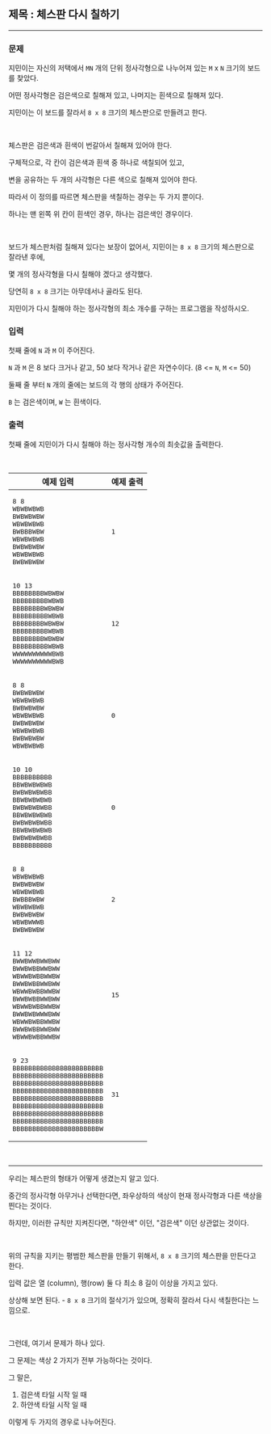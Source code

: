## 제목 : 체스판 다시 칠하기

---

### 문제

지민이는 자신의 저택에서 `MN` 개의 단위 정사각형으로 나누어져 있는 `M` x `N` 크기의 보드를 찾았다.

어떤 정사각형은 검은색으로 칠해져 있고, 나머지는 흰색으로 칠해져 있다.

지민이는 이 보드를 잘라서 `8 x 8` 크기의 체스판으로 만들려고 한다.

<br/>

체스판은 검은색과 흰색이 번갈아서 칠해져 있어야 한다.

구체적으로, 각 칸이 검은색과 흰색 중 하나로 색칠되어 있고, 

변을 공유하는 두 개의 사각형은 다른 색으로 칠해져 있어야 한다.

따라서 이 정의를 따르면 체스판을 색칠하는 경우는 두 가지 뿐이다.

하나는 맨 왼쪽 위 칸이 흰색인 경우, 하나는 검은색인 경우이다.

<br/>

보드가 체스판처럼 칠해져 있다는 보장이 없어서, 지민이는 `8 x 8` 크기의 체스판으로 잘라낸 후에,

몇 개의 정사각형을 다시 칠해야 겠다고 생각했다.

당연히 `8 x 8` 크기는 아무데서나 골라도 된다.

지민이가 다시 칠해야 하는 정사각형의 최소 개수를 구하는 프로그램을 작성하시오.


### 입력

첫째 줄에 `N` 과 `M` 이 주어진다.

`N` 과 `M` 은 8 보다 크거나 같고, 50 보다 작거나 같은 자연수이다. (8 <= `N`, `M` <= 50)

둘째 줄 부터 `N` 개의 줄에는 보드의 각 행의 상태가 주어진다.

`B` 는 검은색이며, `W` 는 흰색이다.

### 출력

첫째 줄에 지민이가 다시 칠해야 하는 정사각형 개수의 최솟값을 출력한다.

<br/>

<table>
    <thead>
        <th>예제 입력</th>
        <th>예제 출력</th>
    </thead>
    <tbody>
        <tr>
            <td>
<pre>
8 8
WBWBWBWB
BWBWBWBW
WBWBWBWB
BWBBBWBW
WBWBWBWB
BWBWBWBW
WBWBWBWB
BWBWBWBW
</pre>
            </td>
            <td>
<pre>
1
</pre>
            </td>
        </tr>
        <tr>
            <td>
<pre>
10 13
BBBBBBBBWBWBW
BBBBBBBBBWBWB
BBBBBBBBWBWBW
BBBBBBBBBWBWB
BBBBBBBBWBWBW
BBBBBBBBBWBWB
BBBBBBBBWBWBW
BBBBBBBBBWBWB
WWWWWWWWWWBWB
WWWWWWWWWWBWB
</pre>
            </td>
            <td>
<pre>
12
</pre>
            </td>
        </tr>
        <tr>
            <td>
<pre>
8 8
BWBWBWBW
WBWBWBWB
BWBWBWBW
WBWBWBWB
BWBWBWBW
WBWBWBWB
BWBWBWBW
WBWBWBWB
</pre>
            </td>
            <td>
<pre>
0
</pre>
            </td>
        </tr>
        <tr>
            <td>
<pre>
10 10
BBBBBBBBBB
BBWBWBWBWB
BWBWBWBWBB
BBWBWBWBWB
BWBWBWBWBB
BBWBWBWBWB
BWBWBWBWBB
BBWBWBWBWB
BWBWBWBWBB
BBBBBBBBBB
</pre>
            </td>
            <td>
<pre>
0
</pre>
            </td>
        </tr>
        <tr>
            <td>
<pre>
8 8
WBWBWBWB
BWBWBWBW
WBWBWBWB
BWBBBWBW
WBWBWBWB
BWBWBWBW
WBWBWWWB
BWBWBWBW
</pre>
            </td>
            <td>
<pre>
2
</pre>
            </td>
        </tr>
        <tr>
            <td>
<pre>
11 12
BWWBWWBWWBWW
BWWBWBBWWBWW
WBWWBWBBWWBW
BWWBWBBWWBWW
WBWWBWBBWWBW
BWWBWBBWWBWW
WBWWBWBBWWBW
BWWBWBWWWBWW
WBWWBWBBWWBW
BWWBWBBWWBWW
WBWWBWBBWWBW
</pre>
            </td>
            <td>
<pre>
15
</pre>
            </td>
        </tr>
        <tr>
            <td>
<pre>
9 23
BBBBBBBBBBBBBBBBBBBBBBB
BBBBBBBBBBBBBBBBBBBBBBB
BBBBBBBBBBBBBBBBBBBBBBB
BBBBBBBBBBBBBBBBBBBBBBB
BBBBBBBBBBBBBBBBBBBBBBB
BBBBBBBBBBBBBBBBBBBBBBB
BBBBBBBBBBBBBBBBBBBBBBB
BBBBBBBBBBBBBBBBBBBBBBB
BBBBBBBBBBBBBBBBBBBBBBW
</pre>
            </td>
            <td>
<pre>
31
</pre>
            </td>
        </tr>
    </tbody>    
</table>

<br/>

---

우리는 체스판의 형태가 어떻게 생겼는지 알고 있다.

중간의 정사각형 아무거나 선택한다면, 좌우상하의 색상이 현재 정사각형과 다른 색상을 띈다는 것이다.

하지만, 이러한 규칙만 지켜진다면, "하얀색" 이던, "검은색" 이던 상관없는 것이다.

<br/>

위의 규칙을 지키는 평범한 체스판을 만들기 위해서, `8 x 8` 크기의 체스판을 만든다고 한다.

입력 값은 열 (column), 행(row) 둘 다 최소 8 길이 이상을 가지고 있다.

상상해 보면 된다. - `8 x 8` 크기의 절삭기가 있으며, 정확히 잘라서 다시 색칠한다는 느낌으로.

<br/>

그런데, 여기서 문제가 하나 있다.

그 문제는 색상 2 가지가 전부 가능하다는 것이다.

그 말은, 

1. 검은색 타일 시작 일 때
2. 하얀색 타일 시작 일 때

이렇게 두 가지의 경우로 나누어진다.

